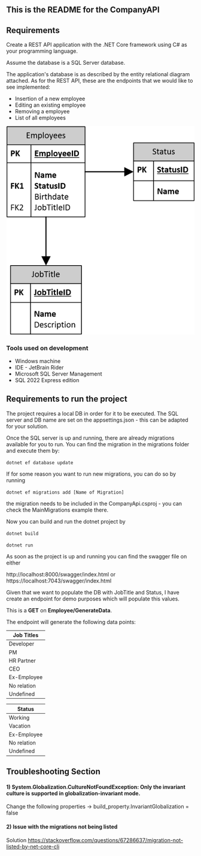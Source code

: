 ## This is the README for the CompanyAPI

## Requirements

Create a REST API application with the .NET Core framework using C# as your programming
language. 

Assume the database is a SQL Server database.

The application's database is as described by the entity relational diagram attached.
As for the REST API, these are the endpoints that we would like to see implemented:

- Insertion of a new employee
- Editing an existing employee
- Removing a employee
- List of all employees

![database requirements](Database.png)

### Tools used on development

- Windows machine
- IDE - JetBrain Rider
- Microsoft SQL Server Management
- SQL 2022 Express edition

## Requirements to run the project

The project requires a local DB in order for it to be executed.
The SQL server and DB name are set on the appsettings.json - this can be adapted for your solution.

Once the SQL server is up and running, there are already migrations available for you to run.
You can find the migration in the migrations folder and execute them by:

``dotnet ef database update``

If for some reason you want to run new migrations, you can do so by running 

``dotnet ef migrations add [Name of Migration]``

the migration needs to be included in the CompanyApi.csproj - you can check the MainMigrations example there.

Now you can build and run the dotnet project by 

``dotnet build``

``dotnet run``

As soon as the project is up and running you can find the swagger file on either

http://localhost:8000/swagger/index.html or https://localhost:7043/swagger/index.html

Given that we want to populate the DB with JobTitle and Status, I have create an endpoint
for demo purposes which will populate this values. 

This is a **GET** on **Employee/GenerateData**.

The endpoint will generate the following data points:


| Job Titles  |
|-------------|
| Developer   |
| PM          |
| HR Partner  |
| CEO         |
| Ex-Employee |
| No relation |
| Undefined   |


| Status      |
|-------------|
| Working     |
| Vacation    |
| Ex-Employee |
| No relation |
| Undefined   |


## Troubleshooting Section

####  1) System.Globalization.CultureNotFoundException: Only the invariant culture is supported in globalization-invariant mode.

Change the following properties -> build_property.InvariantGlobalization = false

#### 2) Issue with the migrations not being listed

Solution https://stackoverflow.com/questions/67286637/migration-not-listed-by-net-core-cli

